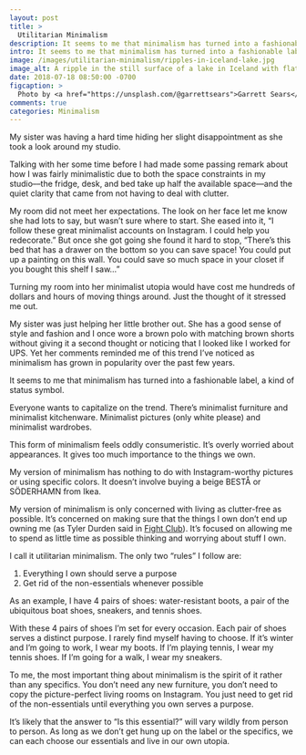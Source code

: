 ```yaml
---
layout: post
title: >
  Utilitarian Minimalism
description: It seems to me that minimalism has turned into a fashionable label, a kind of status symbol.
intro: It seems to me that minimalism has turned into a fashionable label, a kind of status symbol.
image: /images/utilitarian-minimalism/ripples-in-iceland-lake.jpg
image_alt: A ripple in the still surface of a lake in Iceland with flat mountains on the distant shore
date: 2018-07-18 08:50:00 -0700
figcaption: >
  Photo by <a href="https://unsplash.com/@garrettsears">Garrett Sears</a>
comments: true
categories: Minimalism
---
```


My sister was having a hard time hiding her slight disappointment as she took a look around my studio.

Talking with her some time before I had made some passing remark about how I was fairly minimalistic due to both the space constraints in my studio––the fridge, desk, and bed take up half the available space––and the quiet clarity that came from not having to deal with clutter.

My room did not meet her expectations. The look on her face let me know she had lots to say, but wasn’t sure where to start. She eased into it, “I follow these great minimalist accounts on Instagram. I could help you redecorate.” But once she got going she found it hard to stop, “There’s this bed that has a drawer on the bottom so you can save space! You could put up a painting on this wall. You could save so much space in your closet if you bought this shelf I saw…”

Turning my room into her minimalist utopia would have cost me hundreds of dollars and hours of moving things around. Just the thought of it stressed me out.

My sister was just helping her little brother out. She has a good sense of style and fashion and I once wore a brown polo with matching brown shorts without giving it a second thought or noticing that I looked like I worked for UPS. Yet her comments reminded me of this trend I’ve noticed as minimalism has grown in popularity over the past few years.

It seems to me that minimalism has turned into a fashionable label, a kind of status symbol.

Everyone wants to capitalize on the trend. There’s minimalist furniture and minimalist kitchenware. Minimalist pictures (only white please) and minimalist wardrobes.

This form of minimalism feels oddly consumeristic. It’s overly worried about appearances. It gives too much importance to the things we own.

My version of minimalism has nothing to do with Instagram-worthy pictures or using specific colors. It doesn’t involve buying a beige BESTÅ or SÖDERHAMN from Ikea.

My version of minimalism is only concerned with living as clutter-free as possible. It’s concerned on making sure that the things I own don’t end up owning me (as Tyler Durden said in [Fight Club](https://www.youtube.com/watch?v=zp-eEVkKh60)). It’s focused on allowing me to spend as little time as possible thinking and worrying about stuff I own.

I call it utilitarian minimalism. The only two “rules” I follow are:
1. Everything I own should serve a purpose
2. Get rid of the non-essentials whenever possible

As an example, I have 4 pairs of shoes: water-resistant boots, a pair of the ubiquitous boat shoes, sneakers, and tennis shoes.

With these 4 pairs of shoes I’m set for every occasion. Each pair of shoes serves a distinct purpose. I rarely find myself having to choose. If it’s winter and I’m going to work, I wear my boots. If I’m playing tennis, I wear my tennis shoes. If I’m going for a walk, I wear my sneakers.

To me, the most important thing about minimalism is the spirit of it rather than any specifics. You don’t need any new furniture, you don’t need to copy the picture-perfect living rooms on Instagram. You just need to get rid of the non-essentials until everything you own serves a purpose.

It’s likely that the answer to “Is this essential?” will vary wildly from person to person. As long as we don’t get hung up on the label or the specifics, we can each choose our essentials and live in our own utopia.
